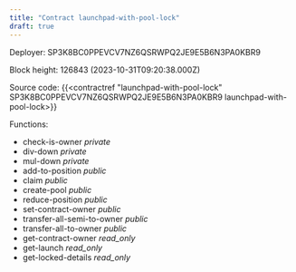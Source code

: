 ```yaml
---
title: "Contract launchpad-with-pool-lock"
draft: true
---
```

Deployer: SP3K8BC0PPEVCV7NZ6QSRWPQ2JE9E5B6N3PA0KBR9


 



Block height: 126843 (2023-10-31T09:20:38.000Z)

Source code: {{<contractref "launchpad-with-pool-lock" SP3K8BC0PPEVCV7NZ6QSRWPQ2JE9E5B6N3PA0KBR9 launchpad-with-pool-lock>}}

Functions:

* check-is-owner _private_
* div-down _private_
* mul-down _private_
* add-to-position _public_
* claim _public_
* create-pool _public_
* reduce-position _public_
* set-contract-owner _public_
* transfer-all-semi-to-owner _public_
* transfer-all-to-owner _public_
* get-contract-owner _read_only_
* get-launch _read_only_
* get-locked-details _read_only_
